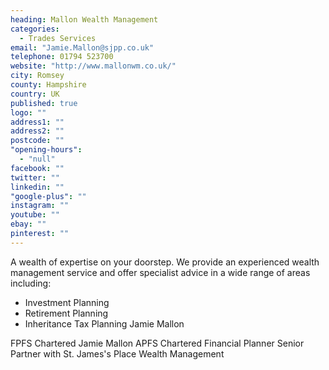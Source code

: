 ```yaml
---
heading: Mallon Wealth Management
categories: 
  - Trades Services
email: "Jamie.Mallon@sjpp.co.uk"
telephone: 01794 523700
website: "http://www.mallonwm.co.uk/"
city: Romsey
county: Hampshire
country: UK
published: true
logo: ""
address1: ""
address2: ""
postcode: ""
"opening-hours": 
  - "null"
facebook: ""
twitter: ""
linkedin: ""
"google-plus": ""
instagram: ""
youtube: ""
ebay: ""
pinterest: ""
---
```



A wealth of expertise on your doorstep. We provide an experienced wealth management service and offer specialist advice in a wide range of areas including:

 * Investment Planning
 * Retirement Planning
 * Inheritance Tax Planning Jamie Mallon

FPFS Chartered
Jamie Mallon APFS
Chartered Financial Planner
Senior Partner with St. James's Place Wealth Management
